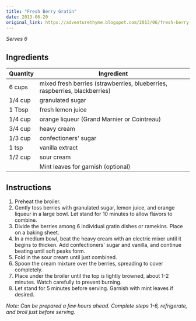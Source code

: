 ```yaml
---
title: "Fresh Berry Gratin"
date: 2013-06-20
original_link: https://adventurethyme.blogspot.com/2013/06/fresh-berry-gratin.html
---
```


_Serves 6_

## Ingredients


| Quantity | Ingredient |
| -------- | ---------- |
| 6 cups | mixed fresh berries (strawberries, blueberries, raspberries, blackberries) |
| 1/4 cup | granulated sugar |
| 1 Tbsp | fresh lemon juice |
| 1/4 cup | orange liqueur (Grand Marnier or Cointreau) |
| 3/4 cup | heavy cream |
| 1/3 cup | confectioners' sugar |
| 1 tsp | vanilla extract |
| 1/2 cup | sour cream |
| | Mint leaves for garnish (optional) |

## Instructions


1. Preheat the broiler.
2. Gently toss berries with granulated sugar, lemon juice, and orange liqueur in a large bowl. Let stand for 10 minutes to allow flavors to combine.
3. Divide the berries among 6 individual gratin dishes or ramekins. Place on a baking sheet.
4. In a medium bowl, beat the heavy cream with an electric mixer until it begins to thicken. Add confectioners' sugar and vanilla, and continue beating until soft peaks form.
5. Fold in the sour cream until just combined.
6. Spoon the cream mixture over the berries, spreading to cover completely.
7. Place under the broiler until the top is lightly browned, about 1-2 minutes. Watch carefully to prevent burning.
8. Let stand for 5 minutes before serving. Garnish with mint leaves if desired.

_Note: Can be prepared a few hours ahead. Complete steps 1-6, refrigerate, and broil just before serving._
